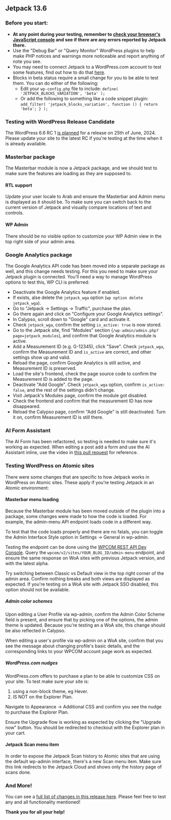 ## Jetpack 13.6

### Before you start:

- **At any point during your testing, remember to [check your browser's JavaScript console](https://wordpress.org/support/article/using-your-browser-to-diagnose-javascript-errors/#step-3-diagnosis) and see if there are any errors reported by Jetpack there.**
- Use the "Debug Bar" or "Query Monitor" WordPress plugins to help make PHP notices and warnings more noticeable and report anything of note you see.
- You may need to connect Jetpack to a WordPress.com account to test some features, find out how to do that [here](https://jetpack.com/support/getting-started-with-jetpack/).
- Blocks in beta status require a small change for you to be able to test them. You can do either of the following:
  - Edit your `wp-config.php` file to include: `define( 'JETPACK_BLOCKS_VARIATION', 'beta' );`
  - Or add the following to something like a code snippet plugin: `add_filter( 'jetpack_blocks_variation', function () { return 'beta'; } );`

### Testing with WordPress Release Candidate

The WordPress 6.6 RC 1 [is planned](https://make.wordpress.org/core/6-6/) for a release on 25th of June, 2024. Please update your site to the latest RC if you're testing at the time when it is already available.  

### Masterbar package

The Masterbar module is now a Jetpack package, and we should test to make sure the features are loading as they are supposed to.

#### RTL support

Update your user locale to Arab and ensure the Masterbar and Admin menu is displayed as it should be. To make sure you can switch back to the current version of Jetpack and visually compare locations of text and controls.

#### WP Admin

There should be no visible option to customize your WP Admin view in the top right side of your admin area.

### Google Analytics package

The Google Analytics API code has been moved into a separate package as well, and this change needs testing. For this you need to make sure your Jetpack plugin is connected. You'll need a way to manage WordPress options to test this, WP CLI is preferred:

- Deactivate the Google Analytics feature if enabled.
- If exists, alse delete the `jetpack_wga` option (`wp option delete jetpack_wga`).
- Go to "Jetpack -> Settings -> Traffic", purchase the plan.
- Go there again and click on "Configure your Google Analytics settings".
- In Calypso, scroll down to "Google" card and activate it.
- Check `jetpack_wga`, confirm the setting `is_active: true` is now stored.
- Go to the Jetpack site, find "Modules" section (`/wp-admin/admin.php?page=jetpack_modules`), and confirm that Google Analytics module is active.
- Add a Measurement ID (e.g. G-12345), click "Save". Check `jetpack_wga`, confirm the Measurement ID and `is_active` are correct, and other settings show up and valid.
- Reload the page, confirm Google Analytics is still active, and Measurement ID is preserved.
- Load the site's frontend, check the page source code to confirm the Measurement ID is added to the page.
- Deactivate "Add Google". Check `jetpack_wga` option, confirm `is_active: false`, and the rest of the settings didn't change.
- Visit Jetpack's Modules page, confirm the module got disabled.
- Check the frontend and confirm that the measurement ID has now disappeared.
- Reload the Calypso page, confirm "Add Google" is still deactivated. Turn it on, confirm Measurement ID is still there.

### AI Form Assistant

The AI Form has been refactored, so testing is needed to make sure it's working as expected. When editing a post add a form and use the AI Assistant inline, use the video in [this pull request](https://github.com/Automattic/jetpack/pull/37589) for reference.

### Testing WordPress on Atomic sites

There were some changes that are specific to how Jetpack works in WordPress on Atomic sites. These apply if you're testing Jetpack in an Atomic environment:

#### Masterbar menu loading

Because the Masterbar module has been moved outside of the plugin into a package, some changes were made to how the code is loaded. For example, the admin-menu API endpoint loads code in a different way. 

To test that the code loads properly and there are no fatals, you can toggle the Admin Interface Style option in Settings -> General in wp-admin.

Testing the endpoint can be done using the [WPCOM REST API Dev Console](https://developer.wordpress.com/docs/api/console/). Query the `wpcom/v2/sites/YOUR_BLOG_ID/admin-menu` endpoint, and ensure the same response on WoA sites with previous Jetpack version, and with the latest alpha.

Try switching between Classic vs Default view in the top right corner of the admin area. Confirm nothing breaks and both views are displayed as expected. If you're testing on a WoA site with Jetpack SSO disabled, this option should not be available.

##### Admin color schemes

Upon editing a User Profile via wp-admin, confirm the Admin Color Scheme field is present, and ensure that by picking one of the options, the admin theme is updated. Because you're testing an a WoA site, this change should be also reflected in Calypso. 

When editing a user's profile via wp-admin on a WoA site, confirm that you see the message about changing profile's basic details, and the corresponding links to your WPCOM account page work as expected.

##### WordPress.com nudges

WordPress.com offers to purchase a plan to be able to customize CSS on your site. To test make sure your site is:

1. using a non-block theme, eg Hever.
2. IS NOT on the Explorer Plan.

Navigate to Appearance -> Additional CSS and confirm you see the nudge to purchase the Explorer Plan.

Ensure the Upgrade flow is working as expected by clicking the "Upgrade now" button. You should be redirected to checkout with the Explorer plan in your cart.

#### Jetpack Scan menu item

In order to expose the Jetpack Scan history to Atomic sites that are using the default wp-admin interface, there's a new Scan menu item. Make sure this link redirects to the Jetpack Cloud and shows only the history page of scans done.

### And More!

You can see a [full list of changes in this release here](https://github.com/Automattic/jetpack-production/blob/trunk/CHANGELOG.md). Please feel free to test any and all functionality mentioned!

**Thank you for all your help!**
